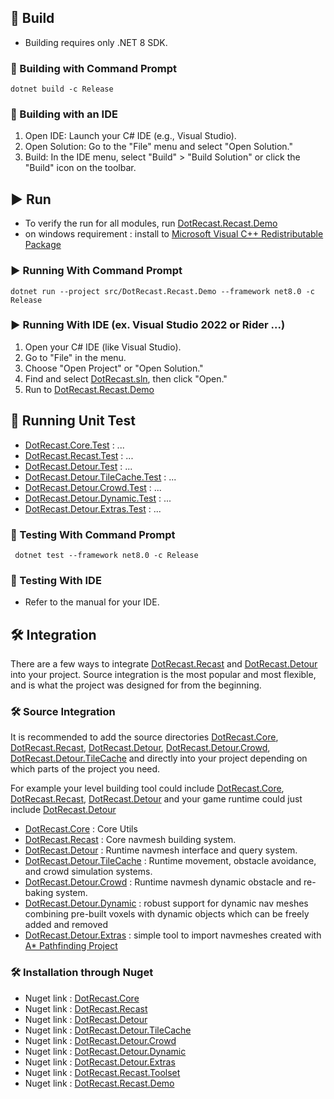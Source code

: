 ﻿
## 🔨 Build
- Building requires only .NET 8 SDK.

### 🔨 Building with Command Prompt

```shell
dotnet build -c Release
```

### 🔨 Building with an IDE

1. Open IDE: Launch your C# IDE (e.g., Visual Studio).
2. Open Solution: Go to the "File" menu and select "Open Solution."
3. Build: In the IDE menu, select "Build" > "Build Solution" or click the "Build" icon on the toolbar.

## ▶️ Run
- To verify the run for all modules, run [DotRecast.Recast.Demo](src/DotRecast.Recast.Demo/DotRecast.Recast.Demo.csproj)
- on windows requirement : install to [Microsoft Visual C++ Redistributable Package](https://learn.microsoft.com/en-us/cpp/windows/latest-supported-vc-redist) 

### ▶️ Running With Command Prompt

```shell
dotnet run --project src/DotRecast.Recast.Demo --framework net8.0 -c Release
```

### ▶️ Running With IDE (ex. Visual Studio 2022 or Rider ...)

1. Open your C# IDE (like Visual Studio).
2. Go to "File" in the menu.
3. Choose "Open Project" or "Open Solution."
4. Find and select [DotRecast.sln](DotRecast.sln), then click "Open."
5. Run to [DotRecast.Recast.Demo](src/DotRecast.Recast.Demo/DotRecast.Recast.Demo.csproj)

## 🧪 Running Unit Test

- [DotRecast.Core.Test](test/DotRecast.Core.Test) : ...
- [DotRecast.Recast.Test](test/DotRecast.Recast.Test) : ...
- [DotRecast.Detour.Test](test/DotRecast.Detour.Test) : ...
- [DotRecast.Detour.TileCache.Test](test/DotRecast.Detour.TileCache.Test) : ...
- [DotRecast.Detour.Crowd.Test](test/DotRecast.Detour.Crowd.Test) : ...
- [DotRecast.Detour.Dynamic.Test](test/DotRecast.Detour.Dynamic.Test) : ...
- [DotRecast.Detour.Extras.Test](test/DotRecast.Detour.Extras.Test) : ...

### 🧪 Testing With Command Prompt

```shell
 dotnet test --framework net8.0 -c Release
```

### 🧪 Testing With IDE 

- Refer to the manual for your IDE.

## 🛠️ Integration

There are a few ways to integrate [DotRecast.Recast](src/DotRecast.Recast) and [DotRecast.Detour](src/DotRecast.Detour) into your project. 
Source integration is the most popular and most flexible, and is what the project was designed for from the beginning.

### 🛠️ Source Integration

It is recommended to add the source directories 
[DotRecast.Core](src/DotRecast.Core), 
[DotRecast.Recast](src/DotRecast.Recast),
[DotRecast.Detour](src/DotRecast.Detour),
[DotRecast.Detour.Crowd](src/DotRecast.Detour.Crowd),
[DotRecast.Detour.TileCache](src/DotRecast.Detour.TileCache) 
and directly into your project depending on which parts of the project you need. 

For example your level building tool could include
[DotRecast.Core](src/DotRecast.Core),
[DotRecast.Recast](src/DotRecast.Recast),
[DotRecast.Detour](src/DotRecast.Detour) 
and your game runtime could just include
[DotRecast.Detour](src/DotRecast.Detour)

- [DotRecast.Core](src/DotRecast.Core) : Core Utils
- [DotRecast.Recast](src/DotRecast.Recast) : Core navmesh building system.
- [DotRecast.Detour](src/DotRecast.Detour) : Runtime navmesh interface and query system.
- [DotRecast.Detour.TileCache](src/DotRecast.Detour.TileCache) : Runtime movement, obstacle avoidance, and crowd simulation systems.
- [DotRecast.Detour.Crowd](src/DotRecast.Detour.Crowd) : Runtime navmesh dynamic obstacle and re-baking system.
- [DotRecast.Detour.Dynamic](src/DotRecast.Detour.Dynamic) : robust support for dynamic nav meshes combining pre-built voxels with dynamic objects which can be freely added and removed
- [DotRecast.Detour.Extras](src/DotRecast.Detour.Extras) : simple tool to import navmeshes created with [A* Pathfinding Project](https://arongranberg.com/astar/)


### 🛠️ Installation through Nuget

- Nuget link : [DotRecast.Core](https://www.nuget.org/packages/DotRecast.Core)
- Nuget link : [DotRecast.Recast](https://www.nuget.org/packages/DotRecast.Recast)
- Nuget link : [DotRecast.Detour](https://www.nuget.org/packages/DotRecast.Detour)
- Nuget link : [DotRecast.Detour.TileCache](https://www.nuget.org/packages/DotRecast.Detour.TileCache)
- Nuget link : [DotRecast.Detour.Crowd](https://www.nuget.org/packages/DotRecast.Detour.Crowd)
- Nuget link : [DotRecast.Detour.Dynamic](https://www.nuget.org/packages/DotRecast.Detour.Dynamic)
- Nuget link : [DotRecast.Detour.Extras](https://www.nuget.org/packages/DotRecast.Detour.Extras)
- Nuget link : [DotRecast.Recast.Toolset](https://www.nuget.org/packages/DotRecast.Recast.Toolset)
- Nuget link : [DotRecast.Recast.Demo](https://www.nuget.org/packages/DotRecast.Recast.Demo)

